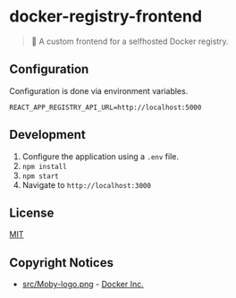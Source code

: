# docker-registry-frontend

> :whale: A custom frontend for a selfhosted Docker registry.

## Configuration

Configuration is done via environment variables.

```properties
REACT_APP_REGISTRY_API_URL=http://localhost:5000
```

## Development

1. Configure the application using a `.env` file.
2. `npm install`
3. `npm start`
4. Navigate to `http://localhost:3000`

## License

[MIT](LICENSE)

## Copyright Notices

- [src/Moby-logo.png](src/Moby-logo.png) - [Docker Inc.](https://www.docker.com/company/newsroom/media-resources/)
